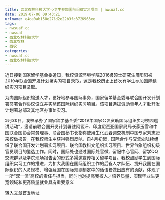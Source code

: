 ```yaml
---
title: 西北农林科技大学->学生参加国际组织实习项目 | nwsuaf.cc
date: 2019-07-06 09:43:21
urlname: e4ca0ab158e278d2e22b3fc3726963ee
tags: 
- nwsuaf.cc
- nwsuaf
- 西北农林科技大学
- 西北农林
- 西农
categories:
- nwsuaf.cc
- 西北农林科技大学
---
```



近日接到国家留学基金委通知，我校资源环境学院2016级硕士研究生周阳阳被2019年联合国开发计划署实习项目录取，这是我校历史上首次有学生参加国际组织实习项目录取。

为向国际组织输送人才，更好地参与国际事务，国家留学基金委与联合国开发计划署签署合作协议设立并实施该国际组织实习项目。该项目选拔资助青年人才赴开发计划署总部及其地区办事处实习。

3月26日，我校承办了国家留学基金委“2019年国家公派资助国际组织实习校园巡讲活动”，邀请前联合国开发计划署驻阿富汗、印度尼西亚国家局局长薛玉雪和中国联合国协会常务理事、联合国秘书长指称使用生化武器调查机制中国专家刘志贤来校做报告，在我校师生中获得强烈反响。自4月初起，国际合作与交流处陆续组织了联合国开发计划署实习项目、联合国教科文组织实习项目、世界气象组织初级官员项目的遴选工作。同时，国际处也通过国际处官微、留服中心官网、留学QQ交流群以及学院现场报告会的形式多渠道宣传相关留学项目。我校鼓励学生到国际组织实习工作的推进，为扩大我国在国际组织工作的后备人才队伍、提升我国在国际组织的人员规模、增强我国在国际规则制定中的话语权做出应有的贡献，体现了一所“双一流”高校的责任与担当，同时也对提高我校人才培养质量、实现毕业生更宽领域和更高质量就业具有重要意义





[转入文章首发地址](https://news.nwsuaf.edu.cn/xnxw/90763.htm)